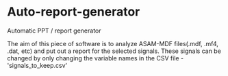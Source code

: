 # Auto-report-generator
Automatic PPT / report generator

The aim of this piece of software is to analyze ASAM-MDF files(.mdf, .mf4, .dat, etc) and put out a report for the selected signals.
These signals can be changed by only changing the variable names in the CSV file - 'signals_to_keep.csv'
